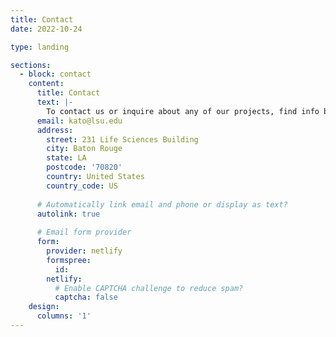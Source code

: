 ```yaml
---
title: Contact
date: 2022-10-24

type: landing

sections:
  - block: contact
    content:
      title: Contact
      text: |-
        To contact us or inquire about any of our projects, find info below
      email: kato@lsu.edu
      address:
        street: 231 Life Sciences Building 
        city: Baton Rouge
        state: LA
        postcode: '70820'
        country: United States
        country_code: US
    
      # Automatically link email and phone or display as text?
      autolink: true
    
      # Email form provider
      form:
        provider: netlify
        formspree:
          id:
        netlify:
          # Enable CAPTCHA challenge to reduce spam?
          captcha: false
    design:
      columns: '1'
---
```

